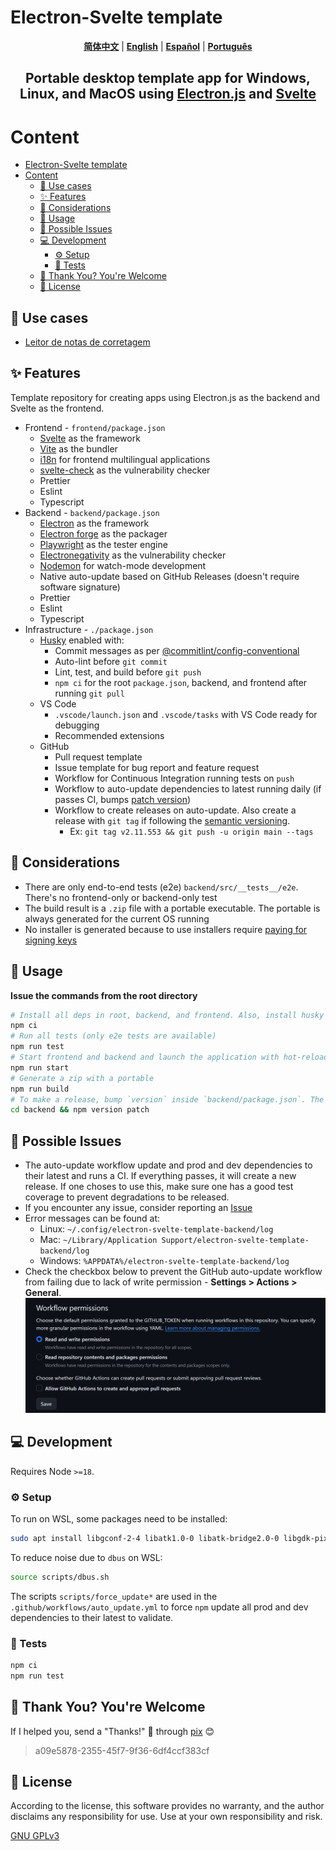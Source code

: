 # Electron-Svelte template

<p align="center">
  <a href="https://github.com/planetsLightningArrester/electron-svelte-template/blob/main/README.zh-cn.md"><b>简体中文</b></a> |
  <a href="https://github.com/planetsLightningArrester/electron-svelte-template/blob/main/README.en-us.md"><b>English</b></a> |
  <a href="https://github.com/planetsLightningArrester/electron-svelte-template/blob/main/README.es-mx.md"><b>Español</b></a> |
  <a href="https://github.com/planetsLightningArrester/electron-svelte-template/blob/main/README.md"><b>Português</b></a>
</p>

<h2 align="center">Portable desktop template app for Windows, Linux, and MacOS using <a href="https://www.electronjs.org/"><b>Electron.js</b></a> and <a href="https://svelte.dev/"><b>Svelte</b></a></h2>

# Content

- [Electron-Svelte template](#electron-svelte-template)
- [Content](#content)
  - [💯 Use cases](#-use-cases)
  - [✨ Features](#-features)
  - [🚩 Considerations](#-considerations)
  - [🚀 Usage](#-usage)
  - [🐛 Possible Issues](#-possible-issues)
  - [💻 Development](#-development)
    - [⚙️ Setup](#️-setup)
    - [🧪 Tests](#-tests)
  - [🫡 Thank You? You're Welcome](#-thank-you-youre-welcome)
  - [📜 License](#-license)

## 💯 Use cases
- [Leitor de notas de corretagem](https://github.com/planetsLightningArrester/leitor-de-notas-de-corretagem)

## ✨ Features

Template repository for creating apps using Electron.js as the backend and Svelte as the frontend.

- Frontend - `frontend/package.json`
  - [Svelte](https://svelte.dev/) as the framework
  - [Vite](https://vitejs.dev/) as the bundler
  - [i18n](https://github.com/kaisermann/svelte-i18n) for frontend multilingual applications
  - [svelte-check](https://www.npmjs.com/package/svelte-check) as the vulnerability checker
  - Prettier
  - Eslint
  - Typescript
- Backend - `backend/package.json`
  - [Electron](https://www.electronjs.org/) as the framework
  - [Electron forge](https://www.electronforge.io/) as the packager
  - [Playwright](https://playwright.dev/) as the tester engine
  - [Electronegativity](https://github.com/doyensec/electronegativity) as the vulnerability checker
  - [Nodemon](https://nodemon.io/) for watch-mode development
  - Native auto-update based on GitHub Releases (doesn't require software signature)
  - Prettier
  - Eslint
  - Typescript
- Infrastructure - `./package.json`
  - [Husky](https://github.com/typicode/husky) enabled with:
    - Commit messages as per [@commitlint/config-conventional](https://github.com/conventional-changelog/commitlint/tree/master/%40commitlint/config-conventional)
    - Auto-lint before `git commit`
    - Lint, test, and build before `git push`
    - `npm ci` for the root `package.json`, backend, and frontend after running `git pull`
  - VS Code
    - `.vscode/launch.json` and `.vscode/tasks` with VS Code ready for debugging
    - Recommended extensions
  - GitHub
    - Pull request template
    - Issue template for bug report and feature request
    - Workflow for Continuous Integration running tests on `push`
    - Workflow to auto-update dependencies to latest running daily (if passes CI, bumps [patch version](https://semver.org/))
    - Workflow to create releases on auto-update. Also create a release with `git tag` if following the [semantic versioning](https://semver.org/).
      - Ex: `git tag v2.11.553 && git push -u origin main --tags`

## 🚩 Considerations
- There are only end-to-end tests (e2e) `backend/src/__tests__/e2e`. There's no frontend-only or backend-only test
- The build result is a `.zip` file with a portable executable. The portable is always generated for the current OS running
- No installer is generated because to use installers require [paying for signing keys](https://www.electronjs.org/docs/latest/tutorial/code-signing)

## 🚀 Usage

**Issue the commands from the root directory**

```bash
# Install all deps in root, backend, and frontend. Also, install husky git hooks
npm ci
# Run all tests (only e2e tests are available)
npm run test
# Start frontend and backend and launch the application with hot-reload enabled
npm run start
# Generate a zip with a portable
npm run build
# To make a release, bump `version` inside `backend/package.json`. The other `package.json` have no `version` field
cd backend && npm version patch
```

## 🐛 Possible Issues

- The auto-update workflow update and prod and dev dependencies to their latest and runs a CI. If everything passes, it will create a new release. If one choses to use this, make sure one has a good test coverage to prevent degradations to be released.
- If you encounter any issue, consider reporting an [Issue](https://github.com/planetsLightningArrester/electron-svelte-template/issues)
- Error messages can be found at:
  - Linux: `~/.config/electron-svelte-template-backend/log`
  - Mac: `~/Library/Application Support/electron-svelte-template-backend/log`
  - Windows: `%APPDATA%/electron-svelte-template-backend/log`
- Check the checkbox below to prevent the GitHub auto-update workflow from failing due to lack of write permission - **Settings > Actions > General**.
![alt](./docs/assets/repo_write_permission.png)

## 💻 Development

Requires Node `>=18`.

### ⚙️ Setup

To run on WSL, some packages need to be installed:

```bash
sudo apt install libgconf-2-4 libatk1.0-0 libatk-bridge2.0-0 libgdk-pixbuf2.0-0 libgtk-3-0 libgbm-dev libnss3-dev libxss-dev libasound2 zip
```

To reduce noise due to `dbus` on WSL:

```bash
source scripts/dbus.sh
```

The scripts `scripts/force_update*` are used in the `.github/workflows/auto_update.yml` to force `npm` update all prod and dev dependencies to their latest to validate.

### 🧪 Tests

```bash
npm ci
npm run test
```

## 🫡 Thank You? You're Welcome

If I helped you, send a "Thanks!" 👋 through [pix](https://www.bcb.gov.br/en/financialstability/pix_en) 😊
> a09e5878-2355-45f7-9f36-6df4ccf383cf

## 📜 License

According to the license, this software provides no warranty, and the author disclaims any responsibility for use. Use at your own responsibility and risk.

[GNU GPLv3](https://choosealicense.com/licenses/gpl-3.0/)